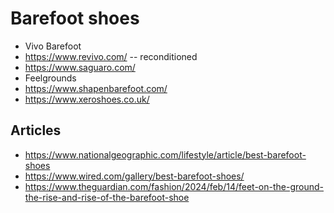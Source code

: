 # Barefoot shoes

- Vivo Barefoot
- https://www.revivo.com/ -- reconditioned
- https://www.saguaro.com/
- Feelgrounds
- https://www.shapenbarefoot.com/
- https://www.xeroshoes.co.uk/

## Articles

- https://www.nationalgeographic.com/lifestyle/article/best-barefoot-shoes
- https://www.wired.com/gallery/best-barefoot-shoes/
- https://www.theguardian.com/fashion/2024/feb/14/feet-on-the-ground-the-rise-and-rise-of-the-barefoot-shoe

